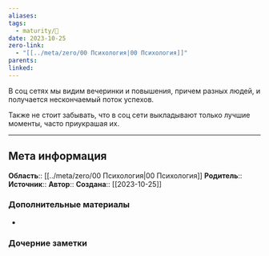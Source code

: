 ```yaml
---
aliases: 
tags:
  - maturity/🌱
date: 2023-10-25
zero-link:
  - "[[../meta/zero/00 Психология|00 Психология]]"
parents: 
linked: 
---
```

В соц сетях мы видим вечеринки и повышения, причем разных людей, и получается нескончаемый поток успехов.

Также не стоит забывать, что в соц сети выкладывают только лучшие моменты, часто приукрашая их.
***
## Мета информация
**Область**:: [[../meta/zero/00 Психология|00 Психология]]
**Родитель**:: 
**Источник**:: 
**Автор**:: 
**Создана**:: [[2023-10-25]]
### Дополнительные материалы
- 
### Дочерние заметки
<!-- QueryToSerialize: LIST FROM [[]] WHERE contains(Родитель, this.file.link) or contains(parents, this.file.link) -->
